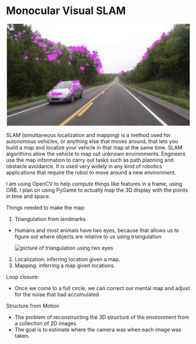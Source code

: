 # Monocular Visual SLAM
<p align="center">
 <img src="./orb-example.png" alt="picture of detecting orbs" width="500"/>
</p>

SLAM (simultaneous localization and mapping) is a method used for autonomous vehicles, or anything else that moves around, that lets you build a map and localize your vehicle in that map at the same time. SLAM algorithms allow the vehicle to map out unknown environments. Engineers use the map information to carry out tasks such as path planning and obstacle avoidance. It is used very widely in any kind of robotics applications that require the robot to move around a new environment.

I am using OpenCV to help compute things like features in a frame, using ORB. I plan on using PyGame to actually map the 3D display with the points in time and space.

Things needed to make the map:

1. Triangulation from landmarks

- Humans and most animals have two eyes, because that allows us to figure out where objects are relative to us using triangulation

  ![picture of triangulation using two eyes](https://upload.wikimedia.org/wikipedia/commons/thumb/9/9b/Binocular_vision.svg/440px-Binocular_vision.svg.png)

2. Localization: inferring location given a map.
3. Mapping: inferring a map given locations.

Loop closure:

- Once we come to a full circle, we can correct our mental map and adjust for the noise that had accumulated

Structure from Motion

- The problem of reconstructing the 3D structure of the environment from a collection of 2D images.
- The goal is to estimate where the camera was when each image was taken. 
